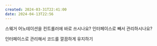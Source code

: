 ```yaml
---
created: 2024-03-31T22:41:00
date: 2024-04-13T22:56
---
```

스웨거 어노테이션을 컨트롤러에 바로 쓰시나요?
인터페이스로 빼서 관리하시나요?

인터페이스로 관리해서 코드를 깔끔하게 유지하기